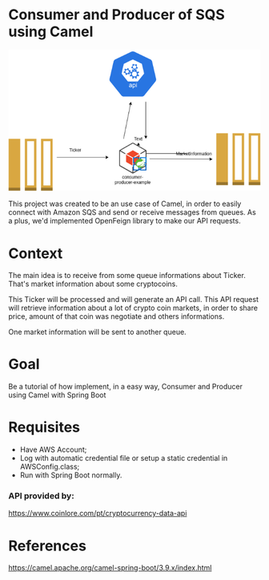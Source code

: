 # Consumer and Producer of SQS using Camel

![Simple cloud diagram](https://github.com/bgvit/consumer-producer-sqs-camel-full/blob/master/microservice_diagram.png?raw=true)

This project was created to be an use case of Camel, in order to easily connect with Amazon SQS and send or receive messages from queues. 
As a plus, we'd implemented OpenFeign library to make our API requests.

# Context
The main idea is to receive from some queue informations about Ticker. That's market information about some cryptocoins.

This Ticker will be processed and will generate an API call. This API request will retrieve information about a lot of crypto coin markets, in order to share price, amount of that coin was negotiate and others informations.

One market information will be sent to another queue.

# Goal
Be a tutorial of how implement, in a easy way, Consumer and Producer using Camel with Spring Boot

# Requisites

- Have AWS Account;
- Log with automatic credential file or setup a static credential in AWSConfig.class;
- Run with Spring Boot normally.

### API provided by:

https://www.coinlore.com/pt/cryptocurrency-data-api

# References

https://camel.apache.org/camel-spring-boot/3.9.x/index.html
